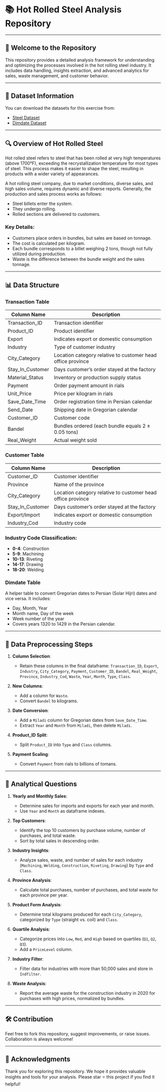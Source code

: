 # 📚 Hot Rolled Steel Analysis Repository

---

## 🌟 Welcome to the Repository

This repository provides a detailed analysis framework for understanding and optimizing the processes involved in the hot rolling steel industry. It includes data handling, insights extraction, and advanced analytics for sales, waste management, and customer behavior.

---

## 📂 Dataset Information

You can download the datasets for this exercise from:
- [Steel Dataset](https://docs.google.com/spreadsheets/d/1WHi8Btw9YCuF0vbkBgphPoWb1rmxyZkA/edit?usp=drive_link)
- [Dimdate Dataset](https://docs.google.com/spreadsheets/d/1MdzmRdPKIAZMPu3XlnognXFPf8t6_XPa/edit?usp=drive_link)

---

## 🔍 Overview of Hot Rolled Steel

Hot rolled steel refers to steel that has been rolled at very high temperatures (above 1700°F), exceeding the recrystallization temperature for most types of steel. This process makes it easier to shape the steel, resulting in products with a wider variety of appearances.

A hot rolling steel company, due to market conditions, diverse sales, and high sales volume, requires dynamic and diverse reports. Generally, the production and sales process works as follows:
- Steel billets enter the system.
- They undergo rolling.
- Rolled sections are delivered to customers.

### Key Details:
- Customers place orders in bundles, but sales are based on tonnage.
- The cost is calculated per kilogram.
- Each bundle corresponds to a billet weighing 2 tons, though not fully utilized during production.
- Waste is the difference between the bundle weight and the sales tonnage.

---

## 📊 Data Structure

### **Transaction Table**

| Column Name       | Description                                                    |
|-------------------|----------------------------------------------------------------|
| Transaction_ID    | Transaction identifier                                        |
| Product_ID        | Product identifier                                            |
| Export            | Indicates export or domestic consumption                      |
| Industry          | Type of customer industry                                     |
| City_Category     | Location category relative to customer head office province   |
| Stay_In_Customer  | Days customer’s order stayed at the factory                  |
| Material_Status   | Inventory or production supply status                         |
| Payment           | Order payment amount in rials                                 |
| Unit_Price        | Price per kilogram in rials                                   |
| Save_Date_Time    | Order registration time in Persian calendar                   |
| Send_Date         | Shipping date in Gregorian calendar                           |
| Customer_ID       | Customer code                                                 |
| Bandel            | Bundles ordered (each bundle equals 2 ± 0.05 tons)           |
| Real_Weight       | Actual weight sold                                            |

### **Customer Table**

| Column Name       | Description                                                    |
|-------------------|----------------------------------------------------------------|
| Customer_ID       | Customer identifier                                           |
| Province          | Name of the province                                         |
| City_Category     | Location category relative to customer head office province   |
| Stay_In_Customer  | Days customer’s order stayed at the factory                  |
| Export/Import     | Indicates export or domestic consumption                      |
| Industry_Cod      | Industry code                                                 |

### Industry Code Classification:
- **0-4**: Construction
- **5-9**: Machining
- **10-13**: Riveting
- **14-17**: Drawing
- **18-20**: Welding

### **Dimdate Table**

A helper table to convert Gregorian dates to Persian (Solar Hijri) dates and vice versa. It includes:
- Day, Month, Year
- Month name, Day of the week
- Week number of the year
- Covers years 1320 to 1429 in the Persian calendar.

---

## 🚀 Data Preprocessing Steps

1. **Column Selection**:
   - Retain these columns in the final dataframe:
     `Transaction_ID`, `Export`, `Industry`, `City_Category`, `Payment`, `Customer_ID`, `Bandel`, `Real_Weight`, `Province`, `Industry_Cod`, `Waste`, `Year`, `Month`, `Type`, `Class`.

2. **New Columns**:
   - Add a column for `Waste`.
   - Convert `Bandel` to kilograms.

3. **Date Conversion**:
   - Add a `Miladi` column for Gregorian dates from `Save_Date_Time`.
   - Extract `Year` and `Month` from `Miladi`, then delete `Miladi`.

4. **Product_ID Split**:
   - Split `Product_ID` into `Type` and `Class` columns.

5. **Payment Scaling**:
   - Convert `Payment` from rials to billions of tomans.

---

## 📌 Analytical Questions

1. **Yearly and Monthly Sales**:
   - Determine sales for imports and exports for each year and month.
   - Use `Year` and `Month` as dataframe indexes.

2. **Top Customers**:
   - Identify the top 10 customers by purchase volume, number of purchases, and total waste.
   - Sort by total sales in descending order.

3. **Industry Insights**:
   - Analyze sales, waste, and number of sales for each industry (`Machining`, `Welding`, `Construction`, `Riveting`, `Drawing`) by `Type` and `Class`.

4. **Province Analysis**:
   - Calculate total purchases, number of purchases, and total waste for each province per year.

5. **Product Form Analysis**:
   - Determine total kilograms produced for each `City_Category`, categorized by `Type` (straight vs. coil) and `Class`.

6. **Quartile Analysis**:
   - Categorize prices into `Low`, `Med`, and `High` based on quartiles (`Q1`, `Q2`, `Q3`).
   - Add a `PriceLevel` column.

7. **Industry Filter**:
   - Filter data for industries with more than 50,000 sales and store in `Indfilter`.

8. **Waste Analysis**:
   - Report the average waste for the construction industry in 2020 for purchases with high prices, normalized by bundles.

---

## 🛠 Contribution

Feel free to fork this repository, suggest improvements, or raise issues. Collaboration is always welcome!

---

## 🌟 Acknowledgments

Thank you for exploring this repository. We hope it provides valuable insights and tools for your analysis. Please star ⭐ this project if you find it helpful!
